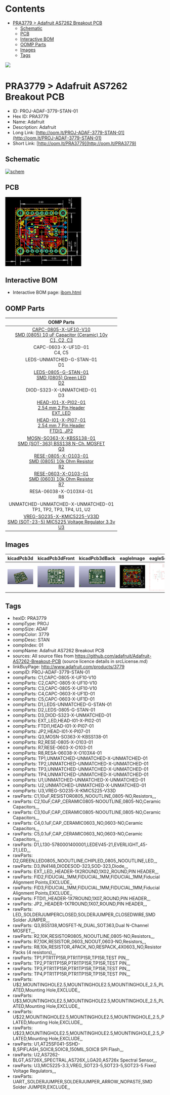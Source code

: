 



Contents
========

* [PRA3779 > Adafruit AS7262 Breakout PCB](#pra3779--adafruit-as7262-breakout-pcb)
	* [Schematic](#schematic)
	* [PCB](#pcb)
	* [Interactive BOM](#interactive-bom)
	* [OOMP Parts](#oomp-parts)
	* [Images](#images)
	* [Tags](#tags)
  
![][im]
# PRA3779 > Adafruit AS7262 Breakout PCB

- ID: PROJ-ADAF-3779-STAN-01
- Hex ID: PRA3779
- Name: Adafruit
- Description: Adafruit
- Long Link: [http://oom.lt/PROJ-ADAF-3779-STAN-01](http://oom.lt/PROJ-ADAF-3779-STAN-01)
- Short Link: [http://oom.lt/PRA3779](http://oom.lt/PRA3779)

## Schematic
  
[![schem](eagleSchemImage.png)](eagleSchemImage.png)
## PCB
  
[![pcb](eagleImage.png)](eagleImage.png)
## Interactive BOM

- Interactive BOM page: [ibom.html](https://htmlpreview.github.io/?https://github.com/oomlout/oomlout_OOMP_projects/blob/main/PROJ-ADAF-3779-STAN-01/kicad/bom/ibom.html)

## OOMP Parts
  

|OOMP Parts|
| :---: |
|[CAPC-0805-X-UF10-V10<br> SMD (0805) 10 uF Capacitor (Ceramic) 10v<br> C1, C2, C3](https://github.com/oomlout/oomlout_OOMP_parts/tree/main/CAPC-0805-X-UF10-V10/)|
|CAPC-0603-X-UF1D-01<BR>C4, C5|
|LEDS-UNMATCHED-G-STAN-01<BR>D1|
|[LEDS-0805-G-STAN-01<br> SMD (0805) Green LED<br> D2](https://github.com/oomlout/oomlout_OOMP_parts/tree/main/LEDS-0805-G-STAN-01/)|
|DIOD-S323-X-UNMATCHED-01<BR>D3|
|[HEAD-I01-X-PI02-01<br> 2.54 mm 2 Pin Header<br> EXT_LED](https://github.com/oomlout/oomlout_OOMP_parts/tree/main/HEAD-I01-X-PI02-01/)|
|[HEAD-I01-X-PI07-01<br> 2.54 mm 7 Pin Header<br> FTDI1, JP2](https://github.com/oomlout/oomlout_OOMP_parts/tree/main/HEAD-I01-X-PI07-01/)|
|[MOSN-SO363-X-KBSS138-01<br> SMD (SOT-363) BSS138 N-Ch. MOSFET<br> Q3](https://github.com/oomlout/oomlout_OOMP_parts/tree/main/MOSN-SO363-X-KBSS138-01/)|
|[RESE-0805-X-O103-01<br> SMD (0805) 10k Ohm Resistor<br> R2](https://github.com/oomlout/oomlout_OOMP_parts/tree/main/RESE-0805-X-O103-01/)|
|[RESE-0603-X-O103-01<br> SMD (0603) 10k Ohm Resistor<br> R7](https://github.com/oomlout/oomlout_OOMP_parts/tree/main/RESE-0603-X-O103-01/)|
|RESA-06038-X-O103X4-01<BR>R8|
|UNMATCHED-UNMATCHED-X-UNMATCHED-01<BR>TP1, TP2, TP3, TP4, U1, U2|
|[VREG-SO235-X-KMIC5225-V33D<br> SMD (SOT-23-5) MIC5225 Voltage Regulator 3.3v<br> U3](https://github.com/oomlout/oomlout_OOMP_parts/tree/main/VREG-SO235-X-KMIC5225-V33D/)|

## Images
  
  

|kicadPcb3d|kicadPcb3dFront|kicadPcb3dBack|eagleImage|eagleSchemImage|
| :---: | :---: | :---: | :---: | :---: |
|[![kicadPcb3d](kicadPcb3d_140.png)](kicadPcb3d.png)|[![kicadPcb3dFront](kicadPcb3dFront_140.png)](kicadPcb3dFront.png)|[![kicadPcb3dBack](kicadPcb3dBack_140.png)](kicadPcb3dBack.png)|[![eagleImage](eagleImage_140.png)](eagleImage.png)|[![eagleSchemImage](eagleSchemImage_140.png)](eagleSchemImage.png)|

## Tags

- hexID: PRA3779
- oompType: PROJ
- oompSize: ADAF
- oompColor: 3779
- oompDesc: STAN
- oompIndex: 01
- oompName: Adafruit AS7262 Breakout PCB
- sources: All source files from https://github.com/adafruit/Adafruit-AS7262-Breakout-PCB (source licence details in srcLicense.md)
- linkBuyPage: http://www.adafruit.com/products/3779
- oompID: PROJ-ADAF-3779-STAN-01
- oompParts: C1,CAPC-0805-X-UF10-V10
- oompParts: C2,CAPC-0805-X-UF10-V10
- oompParts: C3,CAPC-0805-X-UF10-V10
- oompParts: C4,CAPC-0603-X-UF1D-01
- oompParts: C5,CAPC-0603-X-UF1D-01
- oompParts: D1,LEDS-UNMATCHED-G-STAN-01
- oompParts: D2,LEDS-0805-G-STAN-01
- oompParts: D3,DIOD-S323-X-UNMATCHED-01
- oompParts: EXT_LED,HEAD-I01-X-PI02-01
- oompParts: FTDI1,HEAD-I01-X-PI07-01
- oompParts: JP2,HEAD-I01-X-PI07-01
- oompParts: Q3,MOSN-SO363-X-KBSS138-01
- oompParts: R2,RESE-0805-X-O103-01
- oompParts: R7,RESE-0603-X-O103-01
- oompParts: R8,RESA-06038-X-O103X4-01
- oompParts: TP1,UNMATCHED-UNMATCHED-X-UNMATCHED-01
- oompParts: TP2,UNMATCHED-UNMATCHED-X-UNMATCHED-01
- oompParts: TP3,UNMATCHED-UNMATCHED-X-UNMATCHED-01
- oompParts: TP4,UNMATCHED-UNMATCHED-X-UNMATCHED-01
- oompParts: U1,UNMATCHED-UNMATCHED-X-UNMATCHED-01
- oompParts: U2,UNMATCHED-UNMATCHED-X-UNMATCHED-01
- oompParts: U3,VREG-SO235-X-KMIC5225-V33D
- rawParts: C1,10uF,RESISTOR0805_NOOUTLINE,0805-NO,Resistors,,,
- rawParts: C2,10uF,CAP_CERAMIC0805-NOOUTLINE,0805-NO,Ceramic Capacitors,,,
- rawParts: C3,10uF,CAP_CERAMIC0805-NOOUTLINE,0805-NO,Ceramic Capacitors,,,
- rawParts: C4,0.1uF,CAP_CERAMIC0603_NO,0603-NO,Ceramic Capacitors,,,
- rawParts: C5,0.1uF,CAP_CERAMIC0603_NO,0603-NO,Ceramic Capacitors,,,
- rawParts: D1,L130-5780001400001,LEDEV45-21,EVERLIGHT_45-21,LED,,,
- rawParts: D2,GREEN,LED0805_NOOUTLINE,CHIPLED_0805_NOOUTLINE,LED,,,
- rawParts: D3,IN4148,DIODESOD-323,SOD-323,Diode,,,
- rawParts: EXT_LED,,HEADER-1X2ROUND,1X02_ROUND,PIN HEADER,,,
- rawParts: FID2,FIDUCIAL_1MM,FIDUCIAL_1MM,FIDUCIAL_1MM,Fiducial Alignment Points,EXCLUDE,,
- rawParts: FID3,FIDUCIAL_1MM,FIDUCIAL_1MM,FIDUCIAL_1MM,Fiducial Alignment Points,EXCLUDE,,
- rawParts: FTDI1,,HEADER-1X7ROUND,1X07_ROUND,PIN HEADER,,,
- rawParts: JP2,,HEADER-1X7ROUND,1X07_ROUND,PIN HEADER,,,
- rawParts: LED,,SOLDERJUMPERCLOSED,SOLDERJUMPER_CLOSEDWIRE,SMD Solder JUMPER,,,
- rawParts: Q3,BSS138,MOSFET-N_DUAL,SOT363,Dual N-Channel MOSFET,,,
- rawParts: R2,10K,RESISTOR0805_NOOUTLINE,0805-NO,Resistors,,,
- rawParts: R7,10K,RESISTOR_0603_NOOUT,0603-NO,Resistors,,,
- rawParts: R8,10k,RESISTOR_4PACK_NO,RESPACK_4X0603_NO,Resistor Packs (4 resistors),,,
- rawParts: TP1,PTR1TP15R,PTR1TP15R,TP15R,TEST PIN,,,
- rawParts: TP2,PTR1TP15R,PTR1TP15R,TP15R,TEST PIN,,,
- rawParts: TP3,PTR1TP15R,PTR1TP15R,TP15R,TEST PIN,,,
- rawParts: TP4,PTR1TP15R,PTR1TP15R,TP15R,TEST PIN,,,
- rawParts: U$2,MOUNTINGHOLE2.5,MOUNTINGHOLE2.5,MOUNTINGHOLE_2.5_PLATED,Mounting Hole,EXCLUDE,,
- rawParts: U$3,MOUNTINGHOLE2.5,MOUNTINGHOLE2.5,MOUNTINGHOLE_2.5_PLATED,Mounting Hole,EXCLUDE,,
- rawParts: U$22,MOUNTINGHOLE2.5,MOUNTINGHOLE2.5,MOUNTINGHOLE_2.5_PLATED,Mounting Hole,EXCLUDE,,
- rawParts: U$23,MOUNTINGHOLE2.5,MOUNTINGHOLE2.5,MOUNTINGHOLE_2.5_PLATED,Mounting Hole,EXCLUDE,,
- rawParts: U1,AT25SF041-SSHD-B,SPIFLASH_SOIC8,SOIC8_150MIL,SOIC8 SPI Flash,,,
- rawParts: U2,AS7262-BLGT,AS726X_SPECTRAL,AS726X_LGA20,AS726x Spectral Sensor,,,
- rawParts: U3,MIC5225-3.3,VREG_SOT23-5,SOT23-5,SOT23-5 Fixed Voltage Regulators,,,
- rawParts: UART,,SOLDERJUMPER,SOLDERJUMPER_ARROW_NOPASTE,SMD Solder JUMPER,EXCLUDE,,



[im]: kicadPcb3d_450.png
